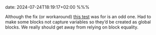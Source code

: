 date: 2024-07-24T18:19:17+02:00
%%%

Although the fix (or workaround) [this test](/2024/easiest-regression-test-ever/) was for is an odd one. Had to make some blocks not capture variables so they’d be created as global blocks. We really should get away from relying on block equality.
